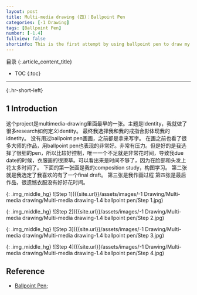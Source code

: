 ```yaml
---
layout: post
title: Multi-media drawing (四)：Ballpoint Pen
categories: [-1 Drawing]
tags: [Ballpoint Pen]
number: [-1.4]
fullview: false
shortinfo: This is the first attempt by using ballpoint pen to draw my portrait.
---
```

目录
{:.article_content_title}

* TOC
{:toc}

---
{:.hr-short-left}


## 1 Introduction


这个project是multimedia-drawing里面最早的一张。主题是Identity，我就做了很多research如何定义identity。
最终我选择我和我的戒指合影体现我的idnetity。
没有用过ballpoint pen画画，之前都是拿来写字。
在画之前也看了很多大师的作品，用ballpoint pen也表现的非常好。非常有压力。但是好的是我选择了很细的pen，所以比较好控制，唯一一个不足就是非常花时间，导致我due date的时候，衣服画的很潦草。可以看出来是时间不够了，因为在脸部和头发上花太多时间了。
下面的第一张画是我的composition study，构图学习。
第二张就是我选定了我喜欢的有了一个final  draft。
第三张是我作画过程
第四张是最后作品，很遗憾衣服没有好好花时间。



{: .img_middle_hg}
![Step 1]({{site.url}}/assets/images/-1 Drawing/Multi-media drawing/Multi-media drawing-1.4 ballpoint pen/Step 1.jpg)




{: .img_middle_hg}
![Step 2]({{site.url}}/assets/images/-1 Drawing/Multi-media drawing/Multi-media drawing-1.4 ballpoint pen/Step 2.jpg)

{: .img_middle_hg}
![Step 3]({{site.url}}/assets/images/-1 Drawing/Multi-media drawing/Multi-media drawing-1.4 ballpoint pen/Step 3.jpg)

{: .img_middle_hg}
![Step 4]({{site.url}}/assets/images/-1 Drawing/Multi-media drawing/Multi-media drawing-1.4 ballpoint pen/Step 4.jpg)


## Reference

- [Ballpoint Pen](https://www.youtube.com/watch?v=wuVJGGfzDFE);





